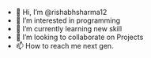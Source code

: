 - 👋 Hi, I’m @rishabhsharma12
- 👀 I’m interested in programming
- 🌱 I’m currently learning new skill
- 💞️ I’m looking to collaborate on Projects
- 📫 How to reach me next gen.

<!---
rishabhsharma12/rishabhsharma12 is a ✨ special ✨ repository because its `README.md` (this file) appears on your GitHub profile.
You can click the Preview link to take a look at your changes.
--->
